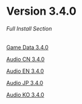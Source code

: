 # Version 3.4.0

###### Full Install Section
[Game Data 3.4.0](https://autopatchhk.yuanshen.com/client_app/download/pc_zip/20230109135018_10QhExKHwAoa4ecr/GenshinImpact_3.4.0.zip)

[Audio CN 3.4.0](https://autopatchhk.yuanshen.com/client_app/download/pc_zip/20230109135018_10QhExKHwAoa4ecr/Audio_Chinese_3.4.0.zip)

[Audio EN 3.4.0](https://autopatchhk.yuanshen.com/client_app/download/pc_zip/20230109135018_10QhExKHwAoa4ecr/Audio_English(US)_3.4.0.zip)

[Audio JP 3.4.0](https://autopatchhk.yuanshen.com/client_app/download/pc_zip/20230109135018_10QhExKHwAoa4ecr/Audio_Japanese_3.4.0.zip)

[Audio KO 3.4.0](https://autopatchhk.yuanshen.com/client_app/download/pc_zip/20230109135018_10QhExKHwAoa4ecr/Audio_Korean_3.4.0.zip)
